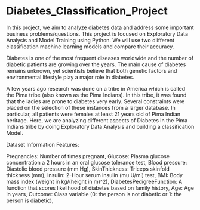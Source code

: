 # Diabetes_Classification_Project

In this project, we aim to analyze diabetes data and address some important business problems/questions.
This project is focused on Exploratory Data Analysis and Model Training using Python. 
We will use two diifferent classification machine learning models and compare their accuracy.

Diabetes is one of the most frequent diseases worldwide and the number of diabetic patients are growing over the years. The main cause of diabetes remains unknown, yet scientists believe that both genetic factors and environmental lifestyle play a major role in diabetes.

A few years ago research was done on a tribe in America which is called the Pima tribe (also known as the Pima Indians). In this tribe, it was found that the ladies are prone to diabetes very early. Several constraints were placed on the selection of these instances from a larger database. In particular, all patients were females at least 21 years old of Pima Indian heritage. Here, we are analyzing different aspects of Diabetes in the Pima Indians tribe by doing Exploratory Data Analysis and building a classification Model.

Dataset Information
Features:

Pregnancies: Number of times pregnant,
Glucose: Plasma glucose concentration a 2 hours in an oral glucose tolerance test,
Blood pressure: Diastolic blood pressure (mm Hg),
SkinThickness: Triceps skinfold thickness (mm),
Insulin: 2-Hour serum insulin (mu U/ml) test,
BMI: Body mass index (weight in kg/(height in m)^2),
DiabetesPedigreeFunction: A function that scores likelihood of diabetes based on family history,
Age: Age in years,
Outcome: Class variable (0: the person is not diabetic or 1: the person is diabetic),
